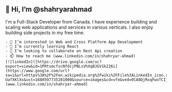 👋 Hi, I’m @shahryarahmad
--------------------------
I'm a Full-Stack Developer from Canada. I have experience building and scaling web applications and services in various verticals. I also enjoy building side projects in my free time.
    
    - 👀 I’m interested in Web and Cross Platform App Development
    - 🌱 I’m currently learning React
    - 💞️ I’m looking to collaborate on Rest Api creation
    - 📫 How to reach me (www.linkedin.com/in/shahryar-ahmad)
    [![linkedIn]([https://drive.google.com/uc?export=view&id=1PRtsmcfscNfdcjPNLsVhXqBJGV1k226i](https://www.google.com/url?sa=i&url=https%3A%2F%2Fen.wikipedia.org%2Fwiki%2FFile%3ALinkedIn_icon.svg&psig=AOvVaw0EXRAvn9ojvT4-UafXKlXs&ust=1680597735281000&source=images&cd=vfe&ved=0CA8QjRxqFwoTCIj75Mmojf4CFQAAAAAdAAAAABAE))](www.linkedin.com/in/shahryar-ahmad)


